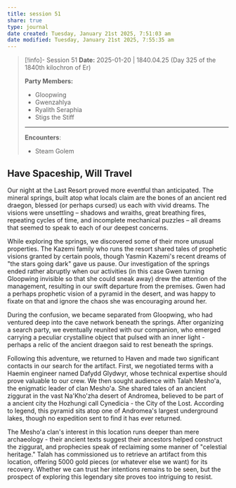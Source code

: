 ```yaml
---
title: session 51
share: true
type: journal
date created: Tuesday, January 21st 2025, 7:51:03 am
date modified: Tuesday, January 21st 2025, 7:55:35 am
---
```


> [!info]- Session 51 **Date:** 2025-01-20 | 1840.04.25 (Day 325 of the 1840th kilochron of Er)
>
> **Party Members:**
> 
> - Gloopwing
> - Gwenzahlya 
> - Ryalith Seraphia 
> - Stigs the Stiff 
> 
> ---
> 
> **Encounters**:
> 
> - Steam Golem 

## Have Spaceship, Will Travel

Our night at the Last Resort proved more eventful than anticipated. The mineral springs, built atop what locals claim are the bones of an ancient red draegon, blessed (or perhaps cursed) us each with vivid dreams. The visions were unsettling – shadows and wraiths, great breathing fires, repeating cycles of time, and incomplete mechanical puzzles – all dreams that seemed to speak to each of our deepest concerns.

While exploring the springs, we discovered some of their more unusual properties. The Kazemi family who runs the resort shared tales of prophetic visions granted by certain pools, though Yasmin Kazemi's recent dreams of "the stars going dark" gave us pause. Our investigation of the springs ended rather abruptly when our activities (in this case Gwen turning Gloopwing invisible so that she could sneak away) drew the attention of the management, resulting in our swift departure from the premises. Gwen had a perhaps prophetic vision of a pyramid in the desert, and was happy to fixate on that and ignore the chaos she was encouraging around her. 

During the confusion, we became separated from Gloopwing, who had ventured deep into the cave network beneath the springs. After organizing a search party, we eventually reunited with our companion, who emerged carrying a peculiar crystalline object that pulsed with an inner light - perhaps a relic of the ancient draegon said to rest beneath the springs.

Following this adventure, we returned to Haven and made two significant contacts in our search for the artifact. First, we negotiated terms with a Haemin engineer named Dafydd Glydwyr, whose technical expertise should prove valuable to our crew. We then sought audience with Talah Mesho'a, the enigmatic leader of clan Mesho'a. She shared tales of an ancient ziggurat in the vast Na'Kho'zha desert of Andromea, believed to be part of a ancient city the Hozhungi call Cynedicia - the City of the Lost. According to legend, this pyramid sits atop one of Andromea's largest underground lakes, though no expedition sent to find it has ever returned.

The Mesho'a clan's interest in this location runs deeper than mere archaeology - their ancient texts suggest their ancestors helped construct the ziggurat, and prophecies speak of reclaiming some manner of "celestial heritage." Talah has commissioned us to retrieve an artifact from this location, offering 5000 gold pieces (or whatever else we want) for its recovery. Whether we can trust her intentions remains to be seen, but the prospect of exploring this legendary site proves too intriguing to resist.
